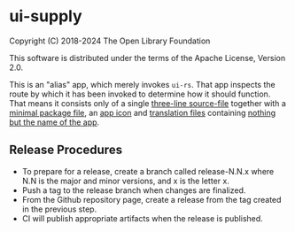 # ui-supply

Copyright (C) 2018-2024 The Open Library Foundation

This software is distributed under the terms of the Apache License, Version 2.0.

This is an "alias" app, which merely invokes `ui-rs`. That app inspects the route by which it has been invoked to determine how it should function. That means it consists only of a single [three-line source-file](index.js) together with a [minimal package file](package.json), an [app icon](icons/app.svg) and [translation files](translations) containing [nothing but the name of the app](translations/ui-supply/en_US.json).

## Release Procedures
* To prepare for a release, create a branch called release-N.N.x where N.N is the major and minor versions, and x is the letter x.
* Push a tag to the release branch when changes are finalized.
* From the Github repository page, create a release from the tag created in the previous step.
* CI will publish appropriate artifacts when the release is published.
